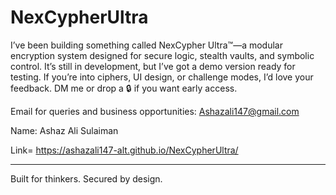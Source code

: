 # NexCypherUltra
I’ve been building something called NexCypher Ultra™—a modular encryption system designed for secure logic, stealth vaults, and symbolic control.
It’s still in development, but I’ve got a demo version ready for testing.
If you’re into ciphers, UI design, or challenge modes, I’d love your feedback.
DM me or drop a 🔒 if you want early access.

Email for queries and business opportunities: Ashazali147@gmail.com 

Name: Ashaz Ali Sulaiman

Link= https://ashazali147-alt.github.io/NexCypherUltra/
____________________________________________________________________________________________________________________________________________________
Built for thinkers. Secured by design.


